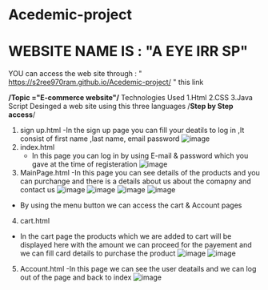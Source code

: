 # Acedemic-project 
# WEBSITE NAME IS  : "A EYE IRR SP" 
YOU can access the web site through : " https://s2ree970ram.github.io/Acedemic-project/ " this link

**/Topic ="E-commerce website"/**
Technologies Used
1.Html
2.CSS
3.Java Script
Desinged a web site  using this three languages 
/**Step by Step access**/
1. sign up.html
    -In the sign up page you can fill your deatils to log in ,It consist of first name ,last name, email password
  ![image](https://github.com/S2ree970ram/Acedemic-project/assets/157942734/8aa8a54e-9cf3-4988-aefd-261ae0792040)
2. index.html
   - In this page you can log in by using E-mail & password which you gave  at the time of registeration
  ![image](https://github.com/S2ree970ram/Acedemic-project/assets/157942734/cdb856c6-5b16-485a-9c0a-af52f57db171)
3. MainPage.html
   -In this page you can see details of the products and you can purchange and there is a details about us about the comapny and contact us
   ![image](https://github.com/S2ree970ram/Acedemic-project/assets/157942734/1cd1597b-2297-44dd-a516-58cad08fb02b)
   ![image](https://github.com/S2ree970ram/Acedemic-project/assets/157942734/e3d7792c-c94d-4335-9b99-7e8e8fb02a39)
   ![image](https://github.com/S2ree970ram/Acedemic-project/assets/157942734/8b981d32-81c5-4641-801b-780e331555f4)
   ![image](https://github.com/S2ree970ram/Acedemic-project/assets/157942734/aa3b6301-81bb-403c-b0eb-9d6cb685ba41)
  - By using the menu button we can access the cart & Account pages
4. cart.html
  - In the cart page the products which we are added to cart will be displayed here with the amount we can proceed for the payement and we can fill card details to purchase the product
    ![image](https://github.com/S2ree970ram/Acedemic-project/assets/157942734/ab875f5d-f3db-4116-8356-59a8f0d79295)
    ![image](https://github.com/S2ree970ram/Acedemic-project/assets/157942734/262e6741-946b-4865-b28e-380eae724822)
5. Account.html
     -In this page we can see the user deatails and we can log  out of the page and back to index
    ![image](https://github.com/S2ree970ram/Acedemic-project/assets/157942734/22d12132-781a-44bb-8d6a-72e81e8fff7e)








 

